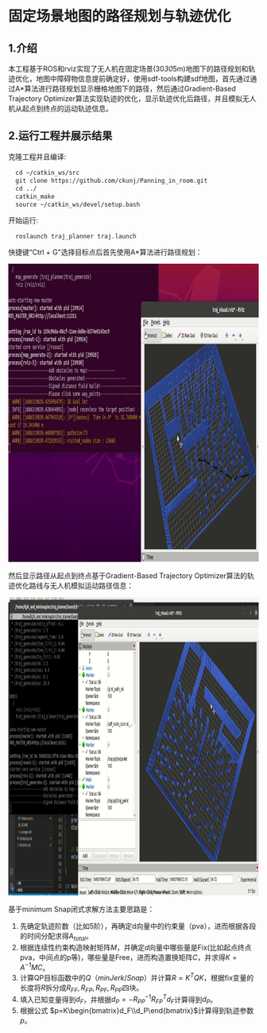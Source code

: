 # 固定场景地图的路径规划与轨迹优化
## 1.介绍
本工程基于ROS和rviz实现了无人机在固定场景(30*30*5m)地图下的路径规划和轨迹优化，地图中障碍物信息提前确定好，使用sdf-tools构建sdf地图，首先通过通过A*算法进行路径规划显示栅格地图下的路径，然后通过Gradient-Based Trajectory Optimizer算法实现轨迹的优化，显示轨迹优化后路径，并且模拟无人机从起点到终点的运动轨迹信息。
## 2.运行工程并展示结果
克隆工程并且编译:
```
  cd ~/catkin_ws/src
  git clone https://github.com/ckunj/Panning_in_room.git
  cd ../
  catkin_make
  source ~/catkin_ws/devel/setup.bash
```
开始运行:
```
  roslaunch traj_planner traj.launch
```
快捷键“Ctrl + G"选择目标点后首先使用A*算法进行路径规划：
<div align=center>
<img src="https://github.com/ckunj/Panning_in_room/blob/master/src/pic/A*_result.gif" width = "900" height = "600">
</div>

然后显示路径从起点到终点基于Gradient-Based Trajectory Optimizer算法的轨迹优化路线与无人机模拟运动路径信息：
<div align=center>
<img src="https://github.com/ckunj/Panning_in_room/blob/master/src/pic/Traj_result.gif" width = "900" height = "600">
</div>

基于minimum Snap闭式求解方法主要思路是：

1. 先确定轨迹阶数（比如$5$阶），再确定d向量中的约束量（pva），进而根据各段的时间分配求得$A_{total}$。
2. 根据连续性约束构造映射矩阵$M$，并确定$d$向量中哪些量是Fix(比如起点终点pva，中间点的p等)，哪些量是Free，进而构造置换矩阵$C$，并求得$K=A^{−1}MC$。
3. 计算QP目标函数中的$Q$（$minJerk/Snap$）并计算$R=K^TQK$，根据fix变量的长度将$R$拆分成$R_{FF},R_{FP},R_{PF},R_{PP}$四块。
4. 填入已知变量得到$d_F$，并根据$d_P=−R_{PP}^{−1}R_{FP}^Td_F$计算得到$d_P$。
5. 根据公式 $p=K\begin{bmatrix}d_F\\d_P\end{bmatrix}$计算得到轨迹参数$p$。
